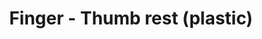 ---
title: "Finger - Thumb rest (plastic)"
price: "TBA"
desc: "Opis nije dostupan"
img_path: "/assets/img/A.MIG-8663.jpg"
brand: AMMO
available: true
cat: "tools"
subcat: "AIRBRUSH SPARE PARTS"
subsubcat: "SS"
---